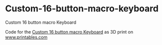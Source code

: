 # Custom-16-button-macro-keyboard

Custom 16 button macro Keyboard

Code for the <a href="https://www.printables.com/model/1111030-custom-16-button-macro-keyboard">Custom 16 button macro Keyboard</a> as 3D print on <a href="https://www.printables.com">www.printables.com</a>
